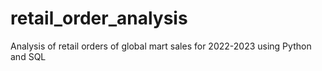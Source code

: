 # retail_order_analysis
Analysis of retail orders of global mart sales for 2022-2023 using Python and SQL
